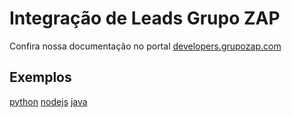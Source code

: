 # Integração de Leads Grupo ZAP

Confira nossa documentação no portal [developers.grupozap.com](https://developers.grupozap.com)

## Exemplos

[python](/samples/python/README.md)
[nodejs](/samples/nodejs/README.md)
[java](/samples/java/README.md)
